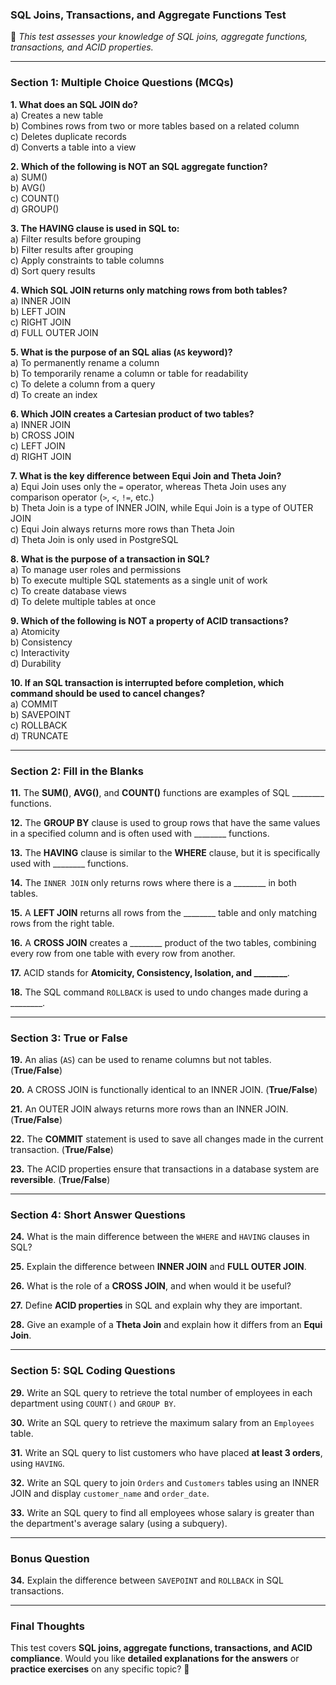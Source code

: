 ### **SQL Joins, Transactions, and Aggregate Functions Test**  
🚀 *This test assesses your knowledge of SQL joins, aggregate functions, transactions, and ACID properties.*

---

### **Section 1: Multiple Choice Questions (MCQs)**  
**1. What does an SQL **JOIN** do?**  
a) Creates a new table  
b) Combines rows from two or more tables based on a related column  
c) Deletes duplicate records  
d) Converts a table into a view  

**2. Which of the following is NOT an SQL aggregate function?**  
a) SUM()  
b) AVG()  
c) COUNT()  
d) GROUP()  

**3. The **HAVING** clause is used in SQL to:**  
a) Filter results before grouping  
b) Filter results after grouping  
c) Apply constraints to table columns  
d) Sort query results  

**4. Which SQL **JOIN** returns only matching rows from both tables?**  
a) INNER JOIN  
b) LEFT JOIN  
c) RIGHT JOIN  
d) FULL OUTER JOIN  

**5. What is the purpose of an SQL alias (`AS` keyword)?**  
a) To permanently rename a column  
b) To temporarily rename a column or table for readability  
c) To delete a column from a query  
d) To create an index  

**6. Which **JOIN** creates a **Cartesian product** of two tables?**  
a) INNER JOIN  
b) CROSS JOIN  
c) LEFT JOIN  
d) RIGHT JOIN  

**7. What is the key difference between **Equi Join** and **Theta Join**?**  
a) Equi Join uses only the `=` operator, whereas Theta Join uses any comparison operator (`>`, `<`, `!=`, etc.)  
b) Theta Join is a type of INNER JOIN, while Equi Join is a type of OUTER JOIN  
c) Equi Join always returns more rows than Theta Join  
d) Theta Join is only used in PostgreSQL  

**8. What is the purpose of a **transaction** in SQL?**  
a) To manage user roles and permissions  
b) To execute multiple SQL statements as a single unit of work  
c) To create database views  
d) To delete multiple tables at once  

**9. Which of the following is NOT a property of ACID transactions?**  
a) Atomicity  
b) Consistency  
c) Interactivity  
d) Durability  

**10. If an SQL transaction is interrupted before completion, which command should be used to cancel changes?**  
a) COMMIT  
b) SAVEPOINT  
c) ROLLBACK  
d) TRUNCATE  

---

### **Section 2: Fill in the Blanks**  
**11.** The **SUM()**, **AVG()**, and **COUNT()** functions are examples of SQL ________ functions.  

**12.** The **GROUP BY** clause is used to group rows that have the same values in a specified column and is often used with ________ functions.  

**13.** The **HAVING** clause is similar to the **WHERE** clause, but it is specifically used with ________ functions.  

**14.** The `INNER JOIN` only returns rows where there is a ________ in both tables.  

**15.** A **LEFT JOIN** returns all rows from the ________ table and only matching rows from the right table.  

**16.** A **CROSS JOIN** creates a ________ product of the two tables, combining every row from one table with every row from another.  

**17.** ACID stands for **Atomicity, Consistency, Isolation, and ________**.  

**18.** The SQL command `ROLLBACK` is used to undo changes made during a ________.  

---

### **Section 3: True or False**  
**19.** An alias (`AS`) can be used to rename columns but not tables. (**True/False**)  

**20.** A CROSS JOIN is functionally identical to an INNER JOIN. (**True/False**)  

**21.** An OUTER JOIN always returns more rows than an INNER JOIN. (**True/False**)  

**22.** The **COMMIT** statement is used to save all changes made in the current transaction. (**True/False**)  

**23.** The ACID properties ensure that transactions in a database system are **reversible**. (**True/False**)  

---

### **Section 4: Short Answer Questions**  
**24.** What is the main difference between the `WHERE` and `HAVING` clauses in SQL?  

**25.** Explain the difference between **INNER JOIN** and **FULL OUTER JOIN**.  

**26.** What is the role of a **CROSS JOIN**, and when would it be useful?  

**27.** Define **ACID properties** in SQL and explain why they are important.  

**28.** Give an example of a **Theta Join** and explain how it differs from an **Equi Join**.  

---

### **Section 5: SQL Coding Questions**  
**29.** Write an SQL query to retrieve the total number of employees in each department using `COUNT()` and `GROUP BY`.  

**30.** Write an SQL query to retrieve the maximum salary from an `Employees` table.  

**31.** Write an SQL query to list customers who have placed **at least 3 orders**, using `HAVING`.  

**32.** Write an SQL query to join `Orders` and `Customers` tables using an INNER JOIN and display `customer_name` and `order_date`.  

**33.** Write an SQL query to find all employees whose salary is greater than the department's average salary (using a subquery).  

---

### **Bonus Question**  
**34.** Explain the difference between `SAVEPOINT` and `ROLLBACK` in SQL transactions.  

---

### **Final Thoughts**  
This test covers **SQL joins, aggregate functions, transactions, and ACID compliance**. Would you like **detailed explanations for the answers** or **practice exercises** on any specific topic? 🚀